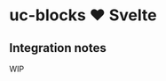 # uc-blocks ❤️ Svelte

<!-- [![Edit svelte-uploader](https://codesandbox.io/static/img/play-codesandbox.svg)](https://codesandbox.io/s/github/uploadcare/uc-blocks-examples/tree/main/examples/svelte-uploader/) -->

## Integration notes

WIP
